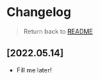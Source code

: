 # Changelog

> Return back to [README](../README.md#documentation)

## [2022.05.14]

- Fill me later!
